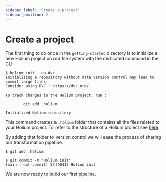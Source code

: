 ```yaml
---
sidebar_label: 'Create a project'
sidebar_position: 2
---
```


# Create a project

The first thing to do once in the `getting-started` directory is to initialize
a new Holium project on our file system with the dedicated command in the CLI.

```shell
$ holium init --no-dvc
Initializing a repository without data version control may lead to commit large files.
Consider using DVC : https://dvc.org/

To track changes in the Holium project, run :

        git add .holium

Initialized Holium repository.
```

This command creates a `.holium` folder that contains all the files related to your 
Holium project. To refer to the structure of a Holium project see [here](../reference/cli.md#project-structure).

By adding that folder to version control we will ease the process of sharing our transformation pipeline.

```shell
$ git add .holium

$ git commit -m "Holium init"
[main (root-commit) 53f9041] Holium init
```

We are now ready to build our first pipeline.

